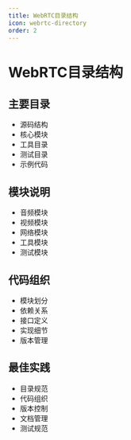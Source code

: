 ```yaml
---
title: WebRTC目录结构
icon: webrtc-directory
order: 2
---
```


# WebRTC目录结构

## 主要目录
- 源码结构
- 核心模块
- 工具目录
- 测试目录
- 示例代码

## 模块说明
- 音频模块
- 视频模块
- 网络模块
- 工具模块
- 测试模块

## 代码组织
- 模块划分
- 依赖关系
- 接口定义
- 实现细节
- 版本管理

## 最佳实践
- 目录规范
- 代码组织
- 版本控制
- 文档管理
- 测试规范
